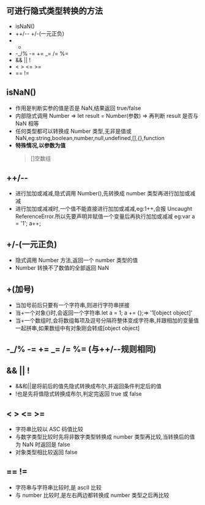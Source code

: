 ## 可进行隐式类型转换的方法

- isNaN()
- ++/-- +/-(一元正负)
- +
- -_/% -= += _= /= %=
- && || !
- < > <= >=
- == !=

## isNaN()

- 作用是判断实参的值是否是 NaN,结果返回 true/false
- 内部隐式调用 Number => let result = Number(参数) => 再判断 result 是否与 NaN 相等
- 任何类型都可以转换成 Number 类型,无非是值或 NaN,eg:string,boolean,number,null,undefined,[],{},function
- **特殊情况,以参数为值**
  > []空数组

## ++/--

- 进行加加或减减,隐式调用 Number(),先转换成 number 类型再进行加加或减减
- 进行加加或减减时,一个值不能直接进行加加或减减,eg:1++,会报 Uncaught ReferenceError.所以先要声明并赋值一个变量后再执行加加或减减 eg:var a = '1'; a++;

## +/-(一元正负)

- 隐式调用 Number 方法,返回一个 number 类型的值
- Number 转换不了数值的全部返回 NaN

## +(加号)

- 当加号前后只要有一个字符串,则进行字符串拼接
- 当+一个对象{}时,会返回一个字符串.let a = 1; a += {};=> '1[object object]'
- 当+一个数组时,会将数组每项及逗号分隔符整体变成字符串,并跟相加的变量值一起拼串,如果数组中有对象刚会转成[object object]

## -_/% -= += _= /= %= (与++/--规则相同)

## && || !

- &&和||是将前后的值先隐式转换成布尔,并返回条件判定后的值
- !也是先将值隐式转换成布尔,判定完返回 true 或 false

## < > <= >=

- 字符串比较以 ASC 码值比较
- 与数字类型比较时先将非数字类型转换成 number 类型再比较,当转换后的值为 NaN 时返回是 false
- 对象类型相比较返回 false

## == !=

- 字符串与字符串比较时,是 ascII 比较
- 与 number 比较时,是左右两边都转换成 number 类型之后再比较
